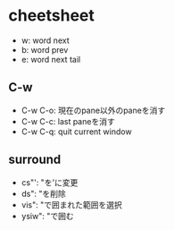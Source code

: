 # cheetsheet
- w: word next
- b: word prev
- e: word next tail

## C-w
- C-w C-o: 現在のpane以外のpaneを消す
- C-w C-c: last paneを消す
- C-w C-q: quit current window

## surround
- cs"': "を'に変更
- ds": "を削除
- vis": "で囲まれた範囲を選択
- ysiw": "で囲む


